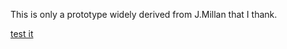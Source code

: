 This is only a prototype widely derived from J.Millan  that I thank.

[test it](enricoru.github.io/blob/worker/tuttifrutti/index.html)
